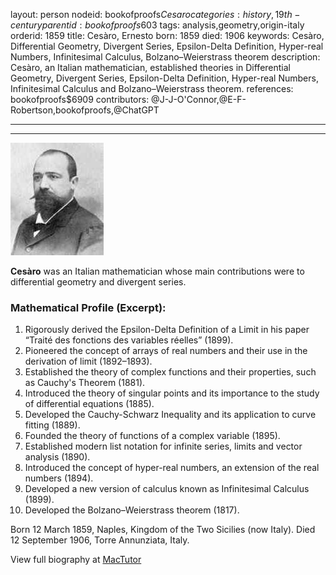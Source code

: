 layout: person
nodeid: bookofproofs$Cesaro
categories: history,19th-century
parentid: bookofproofs$603
tags: analysis,geometry,origin-italy
orderid: 1859
title: Cesàro, Ernesto
born: 1859
died: 1906
keywords: Cesàro, Differential Geometry, Divergent Series, Epsilon-Delta Definition, Hyper-real Numbers, Infinitesimal Calculus, Bolzano–Weierstrass theorem
description: Cesàro, an Italian mathematician, established theories in Differential Geometry, Divergent Series, Epsilon-Delta Definition, Hyper-real Numbers, Infinitesimal Calculus and Bolzano–Weierstrass theorem.
references: bookofproofs$6909
contributors: @J-J-O'Connor,@E-F-Robertson,bookofproofs,@ChatGPT

---



---

![Cesaro.jpg](https://github.com/bookofproofs/bookofproofs.github.io/blob/main/_sources/_assets/images/portraits/Cesaro.jpg?raw=true)

**Cesàro** was an Italian mathematician whose main contributions were to differential geometry and divergent series.

### Mathematical Profile (Excerpt):
1. Rigorously derived the Epsilon-Delta Definition of a Limit in his paper “Traité des fonctions des variables réelles” (1899).
2. Pioneered the concept of arrays of real numbers and their use in the derivation of limit (1892–1893).
3. Established the theory of complex functions and their properties, such as Cauchy's Theorem (1881).
4. Introduced the theory of singular points and its importance to the study of differential equations (1885).
5. Developed the Cauchy-Schwarz Inequality and its application to curve fitting (1889).
6. Founded the theory of functions of a complex variable (1895).
7. Established modern list notation for infinite series, limits and vector analysis (1890).
8. Introduced the concept of hyper-real numbers, an extension of the real numbers (1894).
9. Developed a new version of calculus known as Infinitesimal Calculus (1899). 
10. Developed the Bolzano–Weierstrass theorem (1817).

Born 12 March 1859, Naples, Kingdom of the Two Sicilies (now Italy). Died 12 September 1906, Torre Annunziata, Italy.

View full biography at [MacTutor](https://mathshistory.st-andrews.ac.uk/Biographies/Cesaro/)
